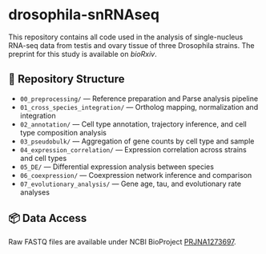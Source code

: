 # drosophila-snRNAseq

This repository contains all code used in the analysis of single-nucleus RNA-seq data from testis and ovary tissue of three Drosophila strains. The preprint for this study is available on *bioRxiv*.

## 📁 Repository Structure

- `00_preprocessing/` — Reference preparation and Parse analysis pipeline  
- `01_cross_species_integration/` — Ortholog mapping, normalization and integration
- `02_annotation/` — Cell type annotation, trajectory inference, and cell type composition analysis  
- `03_pseudobulk/` — Aggregation of gene counts by cell type and sample  
- `04_expression_correlation/` — Expression correlation across strains and cell types  
- `05_DE/` — Differential expression analysis between species 
- `06_coexpression/` — Coexpression network inference and comparison  
- `07_evolutionary_analysis/` — Gene age, tau, and evolutionary rate analyses


## 📦 Data Access

Raw FASTQ files are available under NCBI BioProject [PRJNA1273697](https://...).
